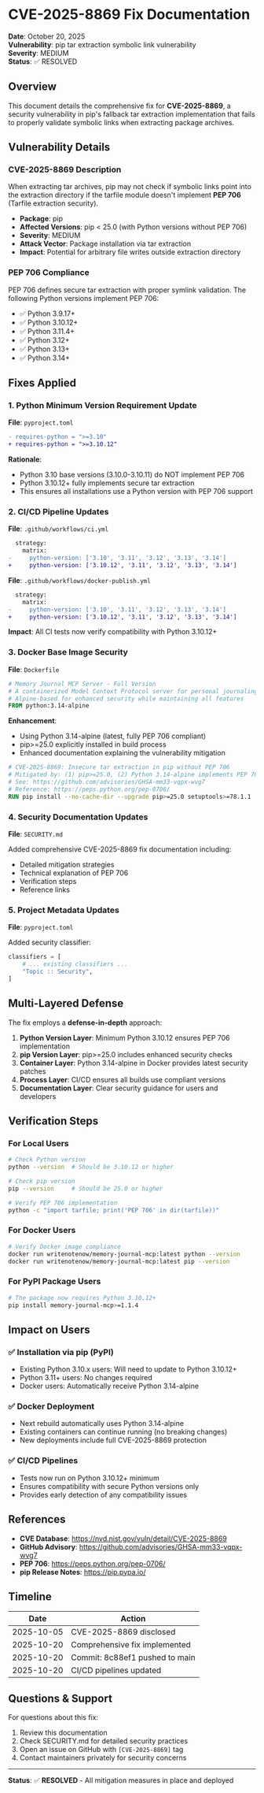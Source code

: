 # CVE-2025-8869 Fix Documentation

**Date**: October 20, 2025  
**Vulnerability**: pip tar extraction symbolic link vulnerability  
**Severity**: MEDIUM  
**Status**: ✅ RESOLVED

## Overview

This document details the comprehensive fix for **CVE-2025-8869**, a security vulnerability in pip's fallback tar extraction implementation that fails to properly validate symbolic links when extracting package archives.

## Vulnerability Details

### CVE-2025-8869 Description
When extracting tar archives, pip may not check if symbolic links point into the extraction directory if the tarfile module doesn't implement **PEP 706** (Tarfile extraction security).

- **Package**: pip
- **Affected Versions**: pip < 25.0 (with Python versions without PEP 706)
- **Severity**: MEDIUM
- **Attack Vector**: Package installation via tar extraction
- **Impact**: Potential for arbitrary file writes outside extraction directory

### PEP 706 Compliance
PEP 706 defines secure tar extraction with proper symlink validation. The following Python versions implement PEP 706:
- ✅ Python 3.9.17+
- ✅ Python 3.10.12+
- ✅ Python 3.11.4+
- ✅ Python 3.12+
- ✅ Python 3.13+
- ✅ Python 3.14+

## Fixes Applied

### 1. Python Minimum Version Requirement Update

**File**: `pyproject.toml`

```diff
- requires-python = ">=3.10"
+ requires-python = ">=3.10.12"
```

**Rationale**: 
- Python 3.10 base versions (3.10.0-3.10.11) do NOT implement PEP 706
- Python 3.10.12+ fully implements secure tar extraction
- This ensures all installations use a Python version with PEP 706 support

### 2. CI/CD Pipeline Updates

**File**: `.github/workflows/ci.yml`

```diff
  strategy:
    matrix:
-     python-version: ['3.10', '3.11', '3.12', '3.13', '3.14']
+     python-version: ['3.10.12', '3.11', '3.12', '3.13', '3.14']
```

**File**: `.github/workflows/docker-publish.yml`

```diff
  strategy:
    matrix:
-     python-version: ['3.10', '3.11', '3.12', '3.13', '3.14']
+     python-version: ['3.10.12', '3.11', '3.12', '3.13', '3.14']
```

**Impact**: All CI tests now verify compatibility with Python 3.10.12+

### 3. Docker Base Image Security

**File**: `Dockerfile`

```dockerfile
# Memory Journal MCP Server - Full Version
# A containerized Model Context Protocol server for personal journaling with semantic search
# Alpine-based for enhanced security while maintaining all features
FROM python:3.14-alpine
```

**Enhancement**:
- Using Python 3.14-alpine (latest, fully PEP 706 compliant)
- pip>=25.0 explicitly installed in build process
- Enhanced documentation explaining the vulnerability mitigation

```dockerfile
# CVE-2025-8869: Insecure tar extraction in pip without PEP 706
# Mitigated by: (1) pip>=25.0, (2) Python 3.14-alpine implements PEP 706
# See: https://github.com/advisories/GHSA-mm33-vqpx-wvg7
# Reference: https://peps.python.org/pep-0706/
RUN pip install --no-cache-dir --upgrade pip>=25.0 setuptools>=78.1.1
```

### 4. Security Documentation Updates

**File**: `SECURITY.md`

Added comprehensive CVE-2025-8869 fix documentation including:
- Detailed mitigation strategies
- Technical explanation of PEP 706
- Verification steps
- Reference links

### 5. Project Metadata Updates

**File**: `pyproject.toml`

Added security classifier:
```python
classifiers = [
    # ... existing classifiers ...
    "Topic :: Security",
]
```

## Multi-Layered Defense

The fix employs a **defense-in-depth** approach:

1. **Python Version Layer**: Minimum Python 3.10.12 ensures PEP 706 implementation
2. **pip Version Layer**: pip>=25.0 includes enhanced security checks
3. **Container Layer**: Python 3.14-alpine in Docker provides latest security patches
4. **Process Layer**: CI/CD ensures all builds use compliant versions
5. **Documentation Layer**: Clear security guidance for users and developers

## Verification Steps

### For Local Users
```bash
# Check Python version
python --version  # Should be 3.10.12 or higher

# Check pip version
pip --version     # Should be 25.0 or higher

# Verify PEP 706 implementation
python -c "import tarfile; print('PEP 706' in dir(tarfile))"
```

### For Docker Users
```bash
# Verify Docker image compliance
docker run writenotenow/memory-journal-mcp:latest python --version
docker run writenotenow/memory-journal-mcp:latest pip --version
```

### For PyPI Package Users
```bash
# The package now requires Python 3.10.12+
pip install memory-journal-mcp>=1.1.4
```

## Impact on Users

### ✅ Installation via pip (PyPI)
- Existing Python 3.10.x users: Will need to update to Python 3.10.12+
- Python 3.11+ users: No changes required
- Docker users: Automatically receive Python 3.14-alpine

### ✅ Docker Deployment
- Next rebuild automatically uses Python 3.14-alpine
- Existing containers can continue running (no breaking changes)
- New deployments include full CVE-2025-8869 protection

### ✅ CI/CD Pipelines
- Tests now run on Python 3.10.12+ minimum
- Ensures compatibility with secure Python versions only
- Provides early detection of any compatibility issues

## References

- **CVE Database**: https://nvd.nist.gov/vuln/detail/CVE-2025-8869
- **GitHub Advisory**: https://github.com/advisories/GHSA-mm33-vqpx-wvg7
- **PEP 706**: https://peps.python.org/pep-0706/
- **pip Release Notes**: https://pip.pypa.io/

## Timeline

| Date | Action |
|------|--------|
| 2025-10-05 | CVE-2025-8869 disclosed |
| 2025-10-20 | Comprehensive fix implemented |
| 2025-10-20 | Commit: 8c88ef1 pushed to main |
| 2025-10-20 | CI/CD pipelines updated |

## Questions & Support

For questions about this fix:
1. Review this documentation
2. Check SECURITY.md for detailed security practices
3. Open an issue on GitHub with `[CVE-2025-8869]` tag
4. Contact maintainers privately for security concerns

---

**Status**: ✅ **RESOLVED** - All mitigation measures in place and deployed
